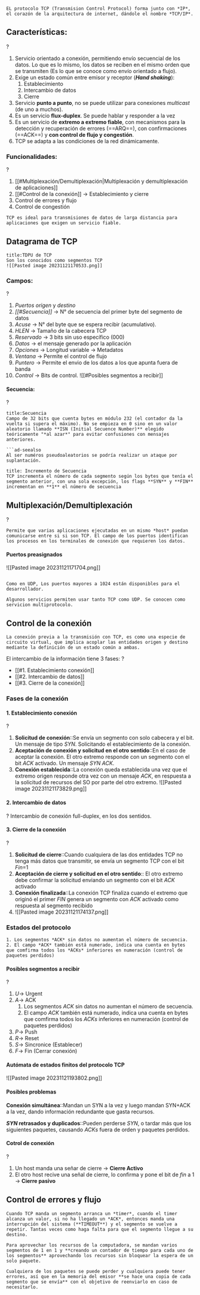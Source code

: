 
```ad-abstract
EL protocolo TCP (Transmision Control Protocol) forma junto con *IP*, el corazón de la arquitectura de internet, dándole el nombre *TCP/IP*.
```

## Características:
?
1. Servicio orientado a conexión, permitiendo envío secuencial de los datos. Lo que es lo mismo, los datos se reciben en el mismo orden que se transmiten (Es lo que se conoce como envío orientado a flujo). 
2. Exige un estado común entre emisor y receptor (***Hand shaking***):
	1. Establecimiento
	2. Intercambio de datos
	3. Cierre
3. Servicio **punto a punto**, no se puede utilizar para conexiones *multicast* (de uno a muchos).
4. Es un servicio **flux-duplex**. Se puede hablar y responder a la vez
5. Es un servicio de **extremo a extremo fiable**, con mecanismos para la detección y recuperación de errores (==ARQ==), con confirmaciones (==ACK==) y **con control de flujo y congestión**.
6. TCP se adapta a las condiciones de la red dinámicamente.

### Funcionalidades:
?
1. [[#Multiplexación/Demultiplexación|Multiplexación y demultiplexación de aplicaciones]]
2. [[#Control de la conexión]] -> Establecimiento y cierre
3. Control de errores y flujo
4. Control de congestión


```ad-seealso
TCP es ideal para transmisiones de datos de larga distancia para aplicaciones que exigen un servicio fiable.
```

## Datagrama de TCP

```ad-important
title:TDPU de TCP
Son los conocidos como segmentos TCP
![[Pasted image 20231121170533.png]]
```

### Campos:
?
1. *Puertos origen* y *destino*
2. *[[#Secuencia]]* -> N° de secuencia del primer byte del segmento de datos
3. *Acuse* -> N° del byte que se espera recibir (acumulativo).
4. *HLEN* -> Tamaño de la cabecera TCP
5. *Reservado* -> 3 bits sin uso específico (000)
6. *Datos* -> el mensaje generado por la aplicación
7. *Opciones* -> Longitud variable -> Metadatos
8. *Ventana* -> Permite el control de flujo
9. *Puntero* -> Permite el envio de los datos a los que apunta fuera de banda
10. *Control* -> Bits de control.
	![[#Posibles segmentos a recibir]]
#### Secuencia:
?
```ad-important
title:Secuencia
Campo de 32 bits que cuenta bytes en módulo 232 (el contador da la vuelta si supera el máximo). No se empieza en 0 sino en un valor aleatorio llamado **ISN (Initial Secuence Number)** elegido teóricamente "*al azar*" para evitar confusiones con mensajes anteriores. 

```ad-seealso
Al ser numéros pseudoaleatorios se podría realizar un ataque por suplantación.

```

```ad-seealso
title: Incremento de Secuencia
TCP incrementa el número de cada segmento según los bytes que tenía el segmento anterior, con una sola excepción, los flags **SYN** y **FIN** incrementan en **1** el número de secuencia
```



## Multiplexación/Demultiplexación
?
```ad-important
Permite que varias aplicaciones ejecutadas en un mismo *host* puedan comunicarse entre si si son TCP. El campo de los puertos identifican los procesos en los terminales de conexión que requieren los datos.
```

#### Puertos preasignados

![[Pasted image 20231121171704.png]]

```ad-important

Como en UDP, Los puertos mayores a 1024 están disponibles para el desarrollador.

```

```ad-seealso
Algunos servicios permiten usar tanto TCP como UDP. Se conocen como servicion multiprotocolo.
```

## Control de la conexión

```ad-abstract
La conexión previa a la transmisión con TCP, es como una especie de circuito virtual, que implica acoplar las entidades origen y destino mediante la definición de un estado común a ambas.
```

El intercambio de la información tiene 3 fases:
?
- [[#1. Establecimiento conexión]]
- [[#2. Intercambio de datos]]
- [[#3. Cierre de la conexión]]

### Fases de la conexión

#### 1. Establecimiento conexión
?
1. **Solicitud de conexión**::Se envía un segmento con solo cabecera y el bit. Un mensaje de tipo *SYN*. Solicitando el establecimiento de la conexión.
2. **Aceptación de conexión y solicitud en el otro sentido**::En el caso de aceptar la conexión. El otro extremo responde con un segmento con el bit *ACK* activado. Un mensaje *SYN ACK*.
3. **Conexión establecida**::La conexión queda establecida una vez que el extremo origen responde otra vez con un mensaje *ACK*, en respuesta a la solicitud de recursos del SO por parte del otro extremo.
![[Pasted image 20231121173829.png]]
####  2. Intercambio de datos
?
Intercambio de conexión full-duplex, en los dos sentidos.

#### 3. Cierre de la conexión
?
1. **Solicitud de cierre**::Cuando cualquiera de las dos entidades TCP no tenga más datos que transmitir, se envía un segmento TCP con el bit *Fin*=1
2. **Aceptación de cierre y solicitud en el otro sentido**:: El otro extremo debe confirmar la solicitud enviando un segmento con el bit *ACK* activado
3. **Conexión finalizada**::La conexión TCP finaliza cuando el extremo que originó el primer *FIN* genera un segmento con *ACK* activado como respuesta al segmento recibido
4. ![[Pasted image 20231121174137.png]]

### Estados del protocolo
```ad-seealso
1. Los segmentos *ACK* sin datos no aumentan el número de secuencia.
2. El campo *ACK* también está numerado, indica una cuenta en bytes que comfirma todos los *ACKs* inferiores en numeración (control de paquetes perdidos)
```

#### Posibles segmentos a recibir
?
1. *U*-> Urgent
2. *A*-> ACK
	1. Los segmentos *ACK* sin datos no aumentan el número de secuencia.
	2. El campo *ACK* también está numerado, indica una cuenta en bytes que comfirma todos los *ACKs* inferiores en numeración (control de paquetes perdidos)
3. *P*-> Push
4. *R*-> Reset
5. *S*-> Sincronice (Establecer)
6. *F*-> Fin (Cerrar conexión)

#### Autómata de estados finitos del protocolo TCP

![[Pasted image 20231121193802.png]]


#### Posibles problemas

**Conexión simultánea**::Mandan un SYN a la vez y luego mandan SYN+ACK a la vez, dando información redundante que gasta recursos.

***SYN* retrasados y duplicados**::Pueden perderse *SYN*, o tardar más que los siguientes paquetes, causando *ACKs* fuera de orden y paquetes perdidos.

#### Cotrol de conexión
?
1. Un host manda una señar de cierre -> **Cierre Activo**
2. El otro host recive una señal de cierre, lo confirma y pone el bit de *fin* a 1 -> **Cierre pasivo**


## Control de errores y flujo

```ad-abstract
Cuando TCP manda un segmento arranca un *timer*, cuando el timer alcanza un valor, si no ha llegado un *ACK*, entonces manda una interrupción del sistema (**TIMEOUT**) y el segmento se vuelve a repetir. Tantas veces como haga falta para que el segmento llegue a su destino. 

Para aprovechar los recursos de la computadora, se mandan varios segmentos de 1 en 1 y **creando un contador de tiempo para cada uno de los segmentos** aprovechando los recursos sin bloquear la espera de un solo paquete.

Cualquiera de los paquetes se puede perder y cualquiera puede tener errores, así que en la memoria del emisor **se hace una copia de cada segmento que se envía** con el objetivo de reenviarlo en caso de necesitarlo.
```